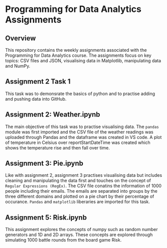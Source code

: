 # Programming for Data Analytics Assignments

## Overview
This repository contains the weekly assignments associated with the Programming for Data Analytics course. The assignments focus on key topics: CSV files and JSON, visualising data in Matplotlib, manipulating data and NumPy.

## Assignment 2 Task 1
This task was to demonsrate the basics of python and to practise adding and pushing data into GitHub.

## Assignment 2: Weather.ipynb
The main objective of this task was to practise visualising data. The `pandas` module was first imported and the CSV file of the weather readings was uploaded through Pandas and the dataframe was created in VS code. A plot of temperature in Celsius over reportStartDateTime was created which shows the temperature rise and then fall over time.

## Assignment 3: Pie.ipynb
Like with assignment 2, assignment 3 practises visualising data but includes cleaning and manipulating the data first and touches on the concept of `Regular Expressions (RegEx)`. The CSV file conatins the information of 1000 people including their emails. The emails are separated into groups by the three different domains and plotted on a pie chart by their percentage of occurance. `Pandas` and `matplotlib` liberaries are imported for this task.

## Assignment 5: Risk.ipynb
This assignment explores the concepts of numpy such as random number generators and 1D and 2D arrays. These concepts are explored through simulating 1000 battle rounds from the board game Risk.
